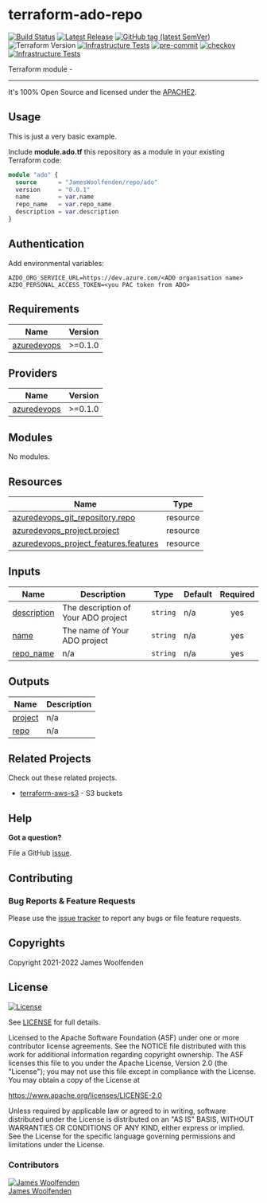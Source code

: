 # terraform-ado-repo

[![Build Status](https://github.com/JamesWoolfenden/terraform-ado-repo/workflows/Verify%20and%20Bump/badge.svg?branch=master)](https://github.com/JamesWoolfenden/terraform-ado-repo)
[![Latest Release](https://img.shields.io/github/release/JamesWoolfenden/terraform-ado-repo.svg)](https://github.com/JamesWoolfenden/terraform-ado-repo/releases/latest)
[![GitHub tag (latest SemVer)](https://img.shields.io/github/tag/JamesWoolfenden/terraform-ado-repo.svg?label=latest)](https://github.com/JamesWoolfenden/terraform-ado-repo/releases/latest)
![Terraform Version](https://img.shields.io/badge/tf-%3E%3D0.14.0-blue.svg)
[![Infrastructure Tests](https://www.bridgecrew.cloud/badges/github/JamesWoolfenden/terraform-ado-repo/cis_aws)](https://www.bridgecrew.cloud/link/badge?vcs=github&fullRepo=JamesWoolfenden%2Fterraform-ado-repo&benchmark=CIS+AWS+V1.2)
[![pre-commit](https://img.shields.io/badge/pre--commit-enabled-brightgreen?logo=pre-commit&logoColor=white)](https://github.com/pre-commit/pre-commit)
[![checkov](https://img.shields.io/badge/checkov-verified-brightgreen)](https://www.checkov.io/)
[![Infrastructure Tests](https://www.bridgecrew.cloud/badges/github/jameswoolfenden/terraform-ado-repo/general)](https://www.bridgecrew.cloud/link/badge?vcs=github&fullRepo=JamesWoolfenden%2Fterraform-ado-repo&benchmark=INFRASTRUCTURE+SECURITY)

Terraform module -

---

It's 100% Open Source and licensed under the [APACHE2](LICENSE).

## Usage

This is just a very basic example.

Include **module.ado.tf** this repository as a module in your existing Terraform code:

```terraform
module "ado" {
  source      = "JamesWoolfenden/repo/ado"
  version     = "0.0.1"
  name        = var.name
  repo_name   = var.repo_name
  description = var.description
}
```

## Authentication

Add environmental variables:

```cli
AZDO_ORG_SERVICE_URL=https://dev.azure.com/<ADO organisation name>
AZDO_PERSONAL_ACCESS_TOKEN=<you PAC token from ADO>
```

<!-- BEGINNING OF PRE-COMMIT-TERRAFORM DOCS HOOK -->
## Requirements

| Name | Version |
|------|---------|
| <a name="requirement_azuredevops"></a> [azuredevops](#requirement\_azuredevops) | >=0.1.0 |

## Providers

| Name | Version |
|------|---------|
| <a name="provider_azuredevops"></a> [azuredevops](#provider\_azuredevops) | >=0.1.0 |

## Modules

No modules.

## Resources

| Name | Type |
|------|------|
| [azuredevops_git_repository.repo](https://registry.terraform.io/providers/microsoft/azuredevops/latest/docs/resources/git_repository) | resource |
| [azuredevops_project.project](https://registry.terraform.io/providers/microsoft/azuredevops/latest/docs/resources/project) | resource |
| [azuredevops_project_features.features](https://registry.terraform.io/providers/microsoft/azuredevops/latest/docs/resources/project_features) | resource |

## Inputs

| Name | Description | Type | Default | Required |
|------|-------------|------|---------|:--------:|
| <a name="input_description"></a> [description](#input\_description) | The description of Your ADO project | `string` | n/a | yes |
| <a name="input_name"></a> [name](#input\_name) | The name of Your ADO project | `string` | n/a | yes |
| <a name="input_repo_name"></a> [repo\_name](#input\_repo\_name) | n/a | `string` | n/a | yes |

## Outputs

| Name | Description |
|------|-------------|
| <a name="output_project"></a> [project](#output\_project) | n/a |
| <a name="output_repo"></a> [repo](#output\_repo) | n/a |
<!-- END OF PRE-COMMIT-TERRAFORM DOCS HOOK -->

## Related Projects

Check out these related projects.

- [terraform-aws-s3](https://github.com/jameswoolfenden/terraform-aws-s3) - S3 buckets

## Help

**Got a question?**

File a GitHub [issue](https://github.com/JamesWoolfenden/terraform-ado-repo/issues).

## Contributing

### Bug Reports & Feature Requests

Please use the [issue tracker](https://github.com/JamesWoolfenden/terraform-ado-repo/issues) to report any bugs or file feature requests.

## Copyrights

Copyright 2021-2022 James Woolfenden

## License

[![License](https://img.shields.io/badge/License-Apache%202.0-blue.svg)](https://opensource.org/licenses/Apache-2.0)

See [LICENSE](LICENSE) for full details.

Licensed to the Apache Software Foundation (ASF) under one
or more contributor license agreements. See the NOTICE file
distributed with this work for additional information
regarding copyright ownership. The ASF licenses this file
to you under the Apache License, Version 2.0 (the
"License"); you may not use this file except in compliance
with the License. You may obtain a copy of the License at

<https://www.apache.org/licenses/LICENSE-2.0>

Unless required by applicable law or agreed to in writing,
software distributed under the License is distributed on an
"AS IS" BASIS, WITHOUT WARRANTIES OR CONDITIONS OF ANY
KIND, either express or implied. See the License for the
specific language governing permissions and limitations
under the License.

### Contributors

[![James Woolfenden][jameswoolfenden_avatar]][jameswoolfenden_homepage]<br/>[James Woolfenden][jameswoolfenden_homepage]

[jameswoolfenden_homepage]: https://github.com/jameswoolfenden
[jameswoolfenden_avatar]: https://github.com/jameswoolfenden.png?size=150
[github]: https://github.com/jameswoolfenden
[linkedin]: https://www.linkedin.com/in/jameswoolfenden/
[twitter]: https://twitter.com/JimWoolfenden
[share_twitter]: https://twitter.com/intent/tweet/?text=terraform-ado-repo&url=https://github.com/JamesWoolfenden/terraform-ado-repo
[share_linkedin]: https://www.linkedin.com/shareArticle?mini=true&title=terraform-ado-repo&url=https://github.com/JamesWoolfenden/terraform-ado-repo
[share_reddit]: https://reddit.com/submit/?url=https://github.com/JamesWoolfenden/terraform-ado-repo
[share_facebook]: https://facebook.com/sharer/sharer.php?u=https://github.com/JamesWoolfenden/terraform-ado-repo
[share_email]: mailto:?subject=terraform-ado-repo&body=https://github.com/JamesWoolfenden/terraform-ado-repo

